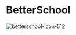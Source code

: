 # BetterSchool

![betterschool-icon-512](https://user-images.githubusercontent.com/30808373/185181464-20b2f395-8c71-419d-9bd1-fecd4fa44479.png)
